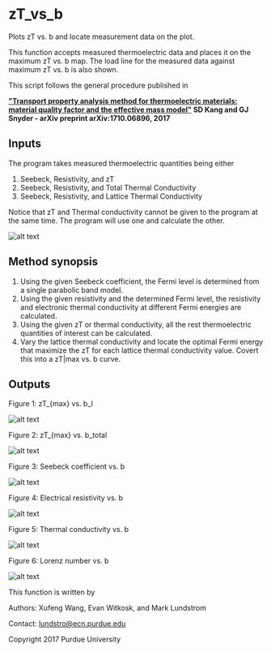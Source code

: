 # zT_vs_b

Plots zT vs. b and locate measurement data on the plot.

This function accepts measured thermoelectric data and places it on the maximum zT vs. b map. The load line for the measured data against maximum zT vs. b is also shown. 

This script follows the general procedure published in

**["Transport property analysis method for thermoelectric materials: material quality factor and the effective mass model"](https://arxiv.org/abs/1710.06896)
SD Kang and GJ Snyder - arXiv preprint arXiv:1710.06896, 2017**

## Inputs

The program takes measured thermoelectric quantities being either
1. Seebeck, Resistivity, and zT
2. Seebeck, Resistivity, and Total Thermal Conductivity
3. Seebeck, Resistivity, and Lattice Thermal Conductivity
   
Notice that zT and Thermal conductivity cannot be given to the program at the same time. 
The program will use one and calculate the other.

![alt text](https://preview.ibb.co/g9gXcw/input_param.png)

## Method synopsis

1. Using the given Seebeck coefficient, the Fermi level is determined from a single parabolic
   band model. 
2. Using the given resistivity and the determined Fermi level, the resistivity and electronic 
   thermal conductivity at different Fermi energies are calculated.
3. Using the given zT or thermal conductivity, all the rest thermoelectric quantities of interest
   can be calculated.
4. Vary the lattice thermal conductivity and locate the optimal Fermi energy that maximize the zT
   for each lattice thermal conductivity value. Covert this into a zT|max vs. b curve.

## Outputs

Figure 1: zT_{max} vs. b_l

![alt text](https://image.ibb.co/hQHr4b/fig1.png)

Figure 2: zT_{max} vs. b_total

![alt text](https://image.ibb.co/fNjM4b/fig2.png)

Figure 3: Seebeck coefficient vs. b

![alt text](https://image.ibb.co/k6Tg4b/fig3.png)

Figure 4: Electrical resistivity vs. b

![alt text](https://image.ibb.co/d91OHw/fig4.png)

Figure 5: Thermal conductivity vs. b

![alt text](https://image.ibb.co/bx5iHw/fig5.png)

Figure 6: Lorenz number vs. b

![alt text](https://image.ibb.co/f3DEPb/fig6.png)

This function is written by

Authors: Xufeng Wang, Evan Witkosk, and Mark Lundstrom

Contact: lundstro@ecn.purdue.edu

Copyright 2017 Purdue University
